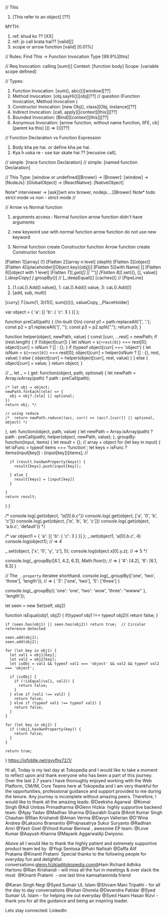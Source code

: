 // This

1. [This refer to an object]
   [??]

MYTH: 
1. ref: khud ko  ?? [XX] 
2. ref: jo call krata hai??  [valid][]
3. scope or arrow function  [valid] [0.01%]

// Rules:
Find This -> Function Invocation Type [99.9%][this] 

// Req
Invocation: calling [sum()]
Context: [function body]
Scope: [variable scope defined]


// Types:
1. Function Invocation: [sum(), abc()][window][??]
2. Method Invocation: [obj.sayHi()][obj][??]
// question (Function Invocation, Method Invocation )
3. Constructor Invocation: [new Obj(), class][Obj, instance][??]
4. Indirect Invocation: [call, apply][[context][this]][??]
5. Bounded Invocation: [Bind][[context][this]][??]
6. Aonymous Invocation: [arrow function, without name function, IIFE, cb][parent ka this] [() => {}][??]

// Function Declaration vs Function Expression 


1. Body kha pe hai. or define kha pe hai.
2. Kya h uska re - use kar skate hai ?? [recusive call].

// simple: [trace function Declaration]
// simple: [named function Declaration]

// This Type: [window or undefined][Brower]
  -> [Brower]: [window]
  -> [NodeJs]: [GlobalObject]
  -> [ReactNative]: [NativeObject]

 Note* interviewer -> [ask][wrt env brower, nodejs....][Brower]
 Note* todo strict mode vs non - strict mode 
 //


 // Arrow vs Normal function
1. arguments access : Normal function
   arrow function didn't have arguments

2. new keyword use with normal function 
   arrow function do not use new keyword

3. Normal function create Constructor function
   Arrow function create Constructor function

[Flatten 1][array]  (!)
[Flatten 2][array n level] (depth)
[Flatten 3][object]  
[Flatten 4][placeholder][Object.key({obj})] 
[Flatten 5][with Name] []
[Flatten 6][object with 1 level]
[Flatten 7][_.get([] || "")]
[Flatten 8][_.set({}, [], value)]
[_.deepCopy]
[_.groupBy()] //
[_.deepEqual()]
[caches()] // 
[PipeLine] 
1. [1.caL().Add().value(), 1. caL().Add().value, 3: caL().Add()]
2. [add, sub, multi]  

[curry] 7:[sum(1, 3)(1)(), sum()()(), valueCopy, _PlaceHolder]



var object = {
  'a': [{
    'b': {
      'c': 3
    }
  }]
};


function preCall(path) {
  //in-built O(n)
  const p1 = path.replaceAll('[', '.');
  const p2 = p1.replaceAll(']', '');
  const p3 = p2.split(".");
  return p3;
}


function helper(object, newPath, value) {
  const [curr, ...rest] = newPath;
  if (rest.length) {
    if (!object[curr]) {
      let isNum = `${+rest[0]}` === rest[0];
      object[curr] = isNum ? [] : {};
    }
    if (typeof object[curr] === 'object') {
      let isNum = `${+rest[0]}` === rest[0];
      object[curr] = helper(isNum ? [] : {}, rest, value)
    } else {
      object[curr] = helper(object[curr], rest, value)
    }
  } else {
    object[curr] = value;
  }
  return object;
}

// _.
let _ = {
  get: function(object, path, optional) {
    let newPath = Array.isArray(path) ? path : preCall(path);

    /* let obj = object;
    newPath.forEach((ele) => {
      obj = obj?.[ele] || optional;
    })
    return obj; */

    // using reduce
    /*  return newPath.reduce((acc, curr) => (acc?.[curr]) || optional, object) */
  },
  set: function(object, path, value) {
    let newPath = Array.isArray(path) ? path : preCall(path);
    helper(object, newPath, value);
  },
  groupBy: function(input, items) {
    let result = {};
    // array  + object
    for (let key in input) {
      let isFunc = typeof items === 'function';
      let keys = isFunc ? items(input[key]) : (input[key])[items]; // 

      if (result.hasOwnProperty(keys)) {
        result[keys].push(input[key]);

      } else {
        result[keys] = [input[key]]
      }

    }
    return result;

  }
}


/* console.log(_.get(object, "a[0].b.c"))
console.log(_.get(object, ['a', '0', 'b', 'c']))
console.log(_.get(object, ['a', 'b', 'b', 'c']))
console.log(_.get(object, 'a.b.c', 'default')) */

/* var object1 = {
  'a': [{
    'b': {
      'c': 3
    }
  }]
};
_.set(object1, 'a[0].b.c', 4)
console.log(object1);
// => 4

_.set(object, ['x', '0', 'y', 'z'], 5);
console.log(object.x[0].y.z);
// => 5
 */

console.log(_.groupBy([6.1, 4.2, 6.3], Math.floor));
// => { '4': [4.2], '6': [6.1, 6.3] }

// The `_.property` iteratee shorthand.
console.log(_.groupBy(['one', 'two', 'three'], 'length'));
// => { '3': ['one', 'two'], '5': ['three'] }

console.log(_.groupBy({
  'one': 'one',
  'two': 'wow',
  'three': "wwww"
}, 'length'));


let seen = new Set(self, obj2)

function isEqual(obj1, obj2) {
   if(typeof obj1 !== typeof obj2){
        return false;
    }

    if (seen.has(obj1) || seen.has(obj2)) return true;  // Circular reference detected
 
    seen.add(obj1);
    seen.add(obj2);

    for (let key in obj1) {
      let val1 = obj1[key];
      let val2 = obj2[key];
      let isObj = val1 && typeof val1 === 'object' && val2 && typeof val2 === 'object';

      if (isObj) {
        if (!isEqual(val1, val2)) {
          return false;
        }
      } else if (val1 !== val2) {
        return false;
      } else if (typeof val1 !== typeof val2) {
        return false;
      }
    }

    for (let key in obj2) {
      if (!obj1.hasOwnProperty(key)) {
        return false;
      }
    }

    return true;
  }
 https://jsfiddle.net/gyvfhs72/1/

 Hi all,
Today is my last day at Tokopedia and I would like to take a moment to reflect upon and thank everyone who has been a part of this journey.
Over the last 2.7 years I have thoroughly enjoyed working with the Web Platform, CM/IM, Core Teams here at Tokopedia and I am very thankful for the opportunities, professional guidance and support provided to me during the tenure. Any journey is incomplete without amazing peers. Therefore, I would like to thank all the amazing leads: @Deeksha Agarwal  @Komal Singh @Adi Umbas Primadharma @Glenn Hizkia  highly supportive backend team: @Ajay Yadav @Madhav Sharma @Saurabh Gupta @Amit Kumar Singh Chauhan @Rian Krishandi @Aman Verma @Davyn Vallerian @D'Wina Andrea @Laksono Bramantio @Prajnasatrya Sukur Suryanto @Radhian Amri @Yash Goel @Vinod Kumar Beniwal , awesome EP team: @Love Kumar @Aayush Khanna @Mayank AggarwalAji Dwiyono.

Above all I would like to thank the highly patient and extremely supportive product team led by  @Yogi Sentosa @Putri Nafisah @Daffa Alif Pratama @Kinanti Pratami 
Special thanks to the following people for everyday fun and delightful conversations:glenn.hizkia@tokopedia.com@Ham Richard Adhika Hartono @Rian Krishandi - will miss all the fun in meetings & over slack the most  
@Kinanti Pratami  - one last time kamsahamnida friend  

@Karan Singh Negi @Syed Sumair UL Islam @Shivam Mani Tripathi - for all the day to day conversations
@Ishan Ghorela @Devendra Patidar @Syed Sumair UL Islam - for helping me out everyday
@Syed Haani Hasan Rizvi - thank you for all the guidance and being an inspiring leader.

Lets stay connected: LinkedIn
